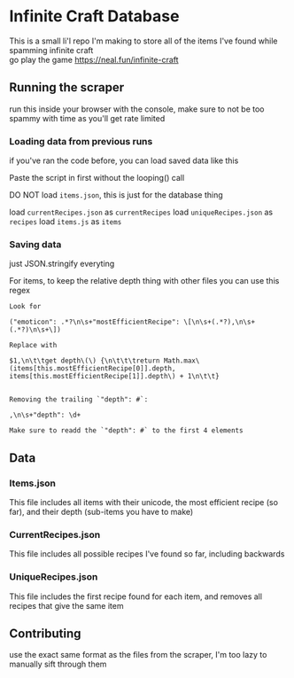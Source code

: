 # Infinite Craft Database
This is a small li'l repo I'm making to store all of the items I've found while spamming infinite craft  
go play the game https://neal.fun/infinite-craft  
   
## Running the scraper
  
run this inside your browser with the console, make sure to not be too spammy with time as you'll get rate limited  

### Loading data from previous runs

if you've ran the code before, you can load saved data like this

Paste the script in first without the looping() call

DO NOT load `items.json`, this is just for the database thing

load `currentRecipes.json` as `currentRecipes`
load `uniqueRecipes.json` as `recipes`
load `items.js` as `items`

### Saving data

just JSON.stringify everyting

For items, to keep the relative depth thing with other files you can use this regex
```
Look for

("emoticon": .*?\n\s+"mostEfficientRecipe": \[\n\s+(.*?),\n\s+(.*?)\n\s+\])

Replace with

$1,\n\t\tget depth\(\) {\n\t\t\treturn Math.max\(items[this.mostEfficientRecipe[0]].depth, items[this.mostEfficientRecipe[1]].depth\) + 1\n\t\t}


Removing the trailing `"depth": #`:

,\n\s+"depth": \d+

Make sure to readd the `"depth": #` to the first 4 elements

```

  
## Data
  
### Items.json
  
This file includes all items with their unicode, the most efficient recipe (so far), and their depth (sub-items you have to make)  
  
### CurrentRecipes.json
  
This file includes all possible recipes I've found so far, including backwards  
  
### UniqueRecipes.json
  
This file includes the first recipe found for each item, and removes all recipes that give the same item  
  
## Contributing
    
use the exact same format as the files from the scraper, I'm too lazy to manually sift through them  
  
